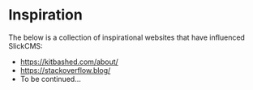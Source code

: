 # Inspiration
The below is a collection of inspirational websites that have influenced SlickCMS:

* https://kitbashed.com/about/
* https://stackoverflow.blog/
* To be continued...